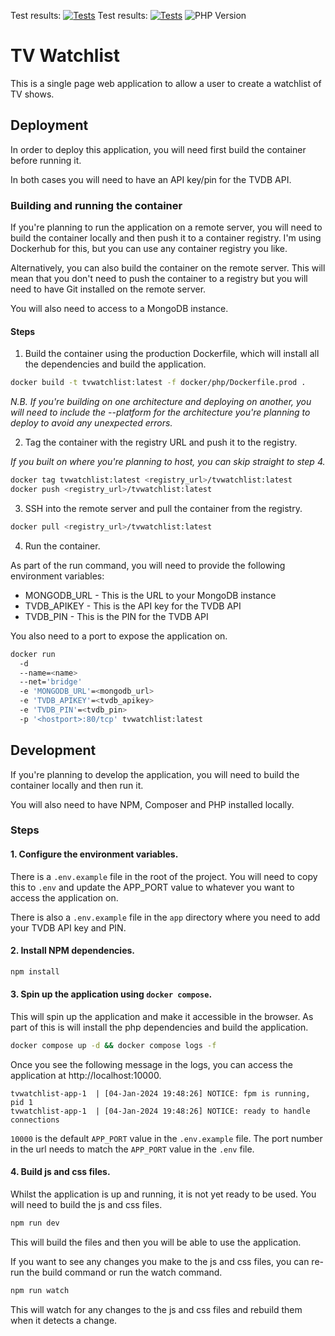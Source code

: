 <!-- BEGIN BADGES -->
Test results: [![Tests](https://img.shields.io/badge/tests-passing-brightgreen)](https://github.com/aussieveen/tvwatchlist/actions/runs/7582473247)
Test results: [![Tests](https://img.shields.io/badge/tests-passing-brightgreen)](https://github.com/aussieveen/tvwatchlist/actions/runs/7582660308)
![PHP Version](https://img.shields.io/badge/php-8.3.0-blue)
<!-- END BADGES -->
# TV Watchlist

This is a single page web application to allow a user to create a watchlist of TV shows.

## Deployment

In order to deploy this application, you will need first build the container before running it.

In both cases you will need to have an API key/pin for the TVDB API.

### Building and running the container

If you're planning to run the application on a remote server, you will need to build the container locally and then push it to a container registry. I'm using Dockerhub for this, but you can use any container registry you like. 

Alternatively, you can also build the container on the remote server. This will mean that you don't need to push the container to a registry but you will need to have Git installed on the remote server.

You will also need to access to a MongoDB instance.

#### Steps

1. Build the container using the production Dockerfile, which will install all the dependencies and build the application.

```bash
docker build -t tvwatchlist:latest -f docker/php/Dockerfile.prod .
```
_N.B. If you're building on one architecture and deploying on another, you will need to include the --platform for the architecture you're planning to deploy to avoid any unexpected errors._

2. Tag the container with the registry URL and push it to the registry.

_If you built on where you're planning to host, you can skip straight to step 4._

```bash
docker tag tvwatchlist:latest <registry_url>/tvwatchlist:latest
docker push <registry_url>/tvwatchlist:latest
```

3. SSH into the remote server and pull the container from the registry.

```bash
docker pull <registry_url>/tvwatchlist:latest
```

4. Run the container.

As part of the run command, you will need to provide the following environment variables:
- MONGODB_URL - This is the URL to your MongoDB instance
- TVDB_APIKEY - This is the API key for the TVDB API
- TVDB_PIN - This is the PIN for the TVDB API

You also need to a port to expose the application on.
```bash
docker run
  -d
  --name=<name>
  --net='bridge'
  -e 'MONGODB_URL'=<mongodb_url>
  -e 'TVDB_APIKEY'=<tvdb_apikey>
  -e 'TVDB_PIN'=<tvdb_pin>
  -p '<hostport>:80/tcp' tvwatchlist:latest
```

## Development

If you're planning to develop the application, you will need to build the container locally and then run it.

You will also need to have NPM, Composer and PHP installed locally.

### Steps

#### 1. Configure the environment variables.

There is a `.env.example` file in the root of the project. You will need to copy this to `.env` and update the APP_PORT value to whatever you want to access the application on.

There is also a `.env.example` file in the `app` directory where you need to add your TVDB API key and PIN.

#### 2. Install NPM dependencies.

```bash
npm install
```

#### 3. Spin up the application using `docker compose`.

This will spin up the application and make it accessible in the browser. As part of this is will install the php dependencies and build the application.

```bash
docker compose up -d && docker compose logs -f
```

Once you see the following message in the logs, you can access the application at http://localhost:10000. 

```
tvwatchlist-app-1  | [04-Jan-2024 19:48:26] NOTICE: fpm is running, pid 1
tvwatchlist-app-1  | [04-Jan-2024 19:48:26] NOTICE: ready to handle connections
```

`10000` is the default `APP_PORT` value in the `.env.example` file. The port number in the url needs to match the `APP_PORT` value in the `.env` file.

#### 4. Build js and css files.

Whilst the application is up and running, it is not yet ready to be used. You will need to build the js and css files.

```bash
npm run dev
```

This will build the files and then you will be able to use the application. 

If you want to see any changes you make to the js and css files, you can re-run the build command or run the watch command.

```bash
npm run watch
```

This will watch for any changes to the js and css files and rebuild them when it detects a change.
